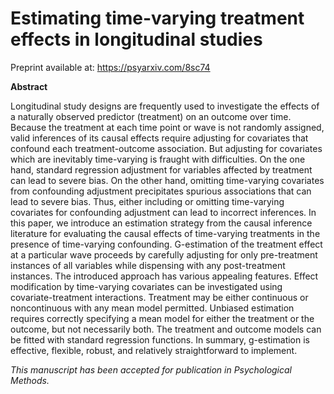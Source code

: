 # Estimating time-varying treatment effects in longitudinal studies

Preprint available at: https://psyarxiv.com/8sc74

**Abstract**

Longitudinal study designs are frequently used to investigate the effects of a naturally observed predictor (treatment) on an outcome over time. Because the treatment at each time point or wave is not randomly assigned, valid inferences of its causal effects require adjusting for covariates that confound each treatment-outcome association. But adjusting for covariates which are inevitably time-varying is fraught with difficulties. On the one hand, standard regression adjustment for variables affected by treatment can lead to severe bias. On the other hand, omitting time-varying covariates from confounding adjustment precipitates spurious associations that can lead to severe bias. Thus, either including or omitting time-varying covariates for confounding adjustment can lead to incorrect inferences. In this paper, we introduce an estimation strategy from the causal inference literature for evaluating the causal effects of time-varying treatments in the presence of time-varying confounding. G-estimation of the treatment effect at a particular wave proceeds by carefully adjusting for only pre-treatment instances of all variables while dispensing with any post-treatment instances. The introduced approach has various appealing features. Effect modification by time-varying covariates can be investigated using covariate-treatment interactions. Treatment may be either continuous or noncontinuous with any mean model permitted. Unbiased estimation requires correctly specifying a mean model for either the treatment or the outcome, but not necessarily both. The treatment and outcome models can be fitted with standard regression functions. In summary, g-estimation is effective, flexible, robust, and relatively straightforward to implement.

*This manuscript has been accepted for publication in Psychological Methods.*